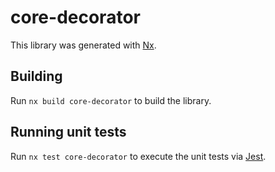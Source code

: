# core-decorator

This library was generated with [Nx](https://nx.dev).

## Building

Run `nx build core-decorator` to build the library.

## Running unit tests

Run `nx test core-decorator` to execute the unit tests via [Jest](https://jestjs.io).

